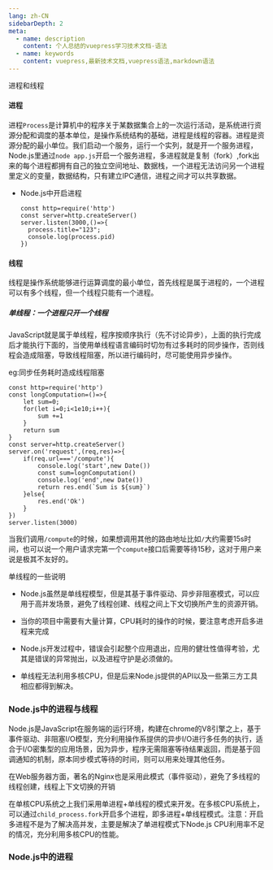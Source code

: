 ```yaml
---
lang: zh-CN
sidebarDepth: 2
meta:
  - name: description
    content: 个人总结的vuepress学习技术文档-语法
  - name: keywords
    content: vuepress,最新技术文档,vuepress语法,markdown语法
---
```

进程和线程
#### 进程

进程`Process`是计算机中的程序关于某数据集合上的一次运行活动，是系统进行资源分配和调度的基本单位，是操作系统结构的基础，进程是线程的容器。进程是资源分配的最小单位。我们启动一个服务，运行一个实列，就是开一个服务进程，Node.js里通过`node app.js`开启一个服务进程，多进程就是复制（fork）,fork出来的每个进程都拥有自己的独立空间地址、数据栈，一个进程无法访问另一个进程里定义的变量，数据结构，只有建立IPC通信，进程之间才可以共享数据。

- Node.js中开启进程

  ```
  const http=require('http')
  const server=http.createServer()
  server.listen(3000,()=>{
  	process.title="123";
  	console.log(process.pid)
  })
  ```

#### 线程

线程是操作系统能够进行运算调度的最小单位，首先线程是属于进程的，一个进程可以有多个线程，但一个线程只能有一个进程。

##### 单线程：一个进程只开一个线程

JavaScript就是属于单线程，程序按顺序执行（先不讨论异步），上面的执行完成后才能执行下面的，当使用单线程语言编码时切勿有过多耗时的同步操作，否则线程会造成阻塞，导致线程阻塞，所以进行编码时，尽可能使用异步操作。

eg:同步任务耗时造成线程阻塞

```
const http=require('http')
const longComputation=()=>{
	let sum=0;
	for(let i=0;i<1e10;i++){
		sum +=1
	}
	return sum
}
const server=http.createServer()
server.on('request',(req,res)=>{
	if(req.url==='/compute'){
		console.log('start',new Date())
		const sum=lognComputation()
		console.log('end',new Date())
		return res.end(`Sum is ${sum}`)
	}else{
		res.end('Ok')
	}
})
server.listen(3000)
```

当我们调用`/compute`的时候，如果想调用其他的路由地址比如`/`大约需要15s时间，也可以说一个用户请求完第一个`compute`接口后需要等待15秒，这对于用户来说是极其不友好的。

单线程的一些说明

- Node.js虽然是单线程模型，但是其基于事件驱动、异步非阻塞模式，可以应用于高并发场景，避免了线程创建、线程之间上下文切换所产生的资源开销。
- 当你的项目中需要有大量计算，CPU耗时的操作的时候，要注意考虑开启多进程来完成
- Node.js开发过程中，错误会引起整个应用退出，应用的健壮性值得考验，尤其是错误的异常抛出，以及进程守护是必须做的。

- 单线程无法利用多核CPU，但是后来Node.js提供的API以及一些第三方工具相应都得到解决。

### Node.js中的进程与线程

Node.js是JavaScript在服务端的运行环境，构建在chrome的V8引擎之上，基于事件驱动、非阻塞I/O模型，充分利用操作系提供的异步I/O进行多任务的执行，适合于I/O密集型的应用场景，因为异步，程序无需阻塞等待结果返回，而是基于回调通知的机制，原本同步模式等待的时间，则可以用来处理其他任务。

在Web服务器方面，著名的Nginx也是采用此模式（事件驱动），避免了多线程的线程创建，线程上下文切换的开销

在单核CPU系统之上我们采用单进程+单线程的模式来开发。在多核CPU系统上，可以通过`child_process.fork`开启多个进程，即多进程+单线程模式。注意：开启多进程不是为了解决高并发，主要是解决了单进程模式下Node.js CPU利用率不足的情况，充分利用多核CPU的性能。

### Node.js中的进程

